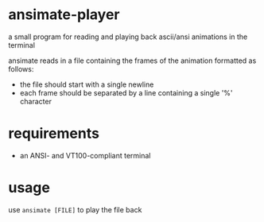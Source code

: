 # ansimate-player
a small program for reading and playing back ascii/ansi animations in the terminal

ansimate reads in a file containing the frames of the animation formatted as follows:

- the file should start with a single newline
- each frame should be separated by a line containing a single '%' character

# requirements
- an ANSI- and VT100-compliant terminal

# usage
use `ansimate [FILE]` to play the file back
